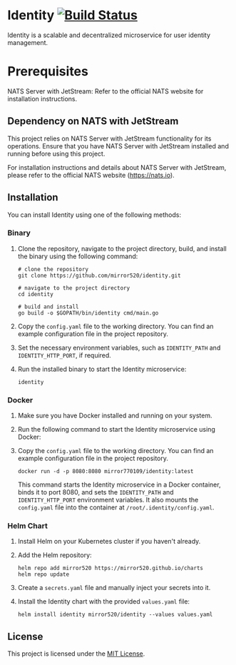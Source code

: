 # Identity [![Build Status](https://drone.linyc.idv.tw/api/badges/mirror520/identity/status.svg?ref=refs/heads/main)](https://drone.linyc.idv.tw/mirror520/identity)

Identity is a scalable and decentralized microservice for user identity management.


# Prerequisites

NATS Server with JetStream: Refer to the official NATS website for installation instructions.

##  Dependency on NATS with JetStream

This project relies on NATS Server with JetStream functionality for its operations. Ensure that you have NATS Server with JetStream installed and running before using this project.

For installation instructions and details about NATS Server with JetStream, please refer to the official NATS website (https://nats.io).

## Installation

You can install Identity using one of the following methods:

### Binary

1. Clone the repository, navigate to the project directory, build, and install the binary using the following command:

   ```shell
   # clone the repository
   git clone https://github.com/mirror520/identity.git
   
   # navigate to the project directory
   cd identity
   
   # build and install
   go build -o $GOPATH/bin/identity cmd/main.go
   ```

2. Copy the `config.yaml` file to the working directory. You can find an example configuration file in the project repository.
3. Set the necessary environment variables, such as `IDENTITY_PATH` and `IDENTITY_HTTP_PORT`, if required.
4. Run the installed binary to start the Identity microservice:

   ```shell
   identity
   ```

### Docker

1. Make sure you have Docker installed and running on your system.
2. Run the following command to start the Identity microservice using Docker:
3. Copy the `config.yaml` file to the working directory. You can find an example configuration file in the project repository.

   ```shell
   docker run -d -p 8080:8080 mirror770109/identity:latest
   ```

   This command starts the Identity microservice in a Docker container, binds it to port 8080, and sets the `IDENTITY_PATH` and `IDENTITY_HTTP_PORT` environment variables. It also mounts the `config.yaml` file into the container at `/root/.identity/config.yaml`.
   
### Helm Chart

1. Install Helm on your Kubernetes cluster if you haven't already.
2. Add the Helm repository:

   ```shell
   helm repo add mirror520 https://mirror520.github.io/charts
   helm repo update
   ```

3. Create a `secrets.yaml` file and manually inject your secrets into it.
4. Install the Identity chart with the provided `values.yaml` file:

   ```shell
   helm install identity mirror520/identity --values values.yaml
   ```

## License

This project is licensed under the [MIT License](LICENSE).
